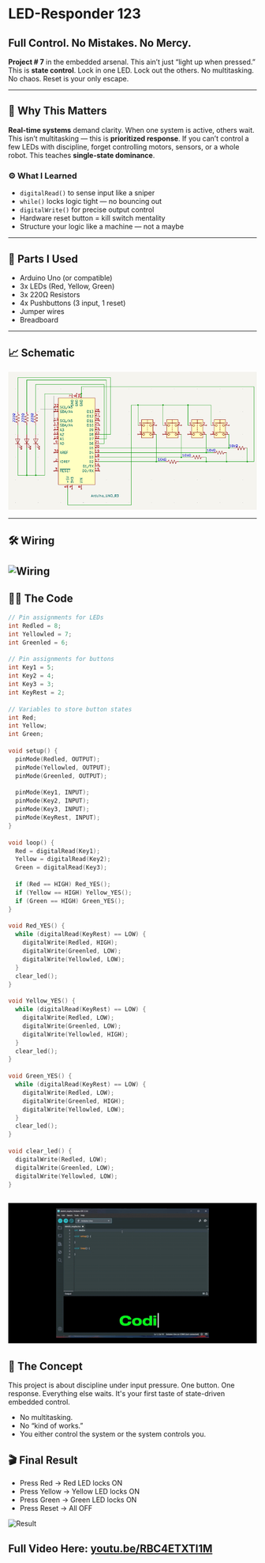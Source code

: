 # LED-Responder 123

## Full Control. No Mistakes. No Mercy.

**Project # 7** in the embedded arsenal. This ain’t just “light up when pressed.” This is **state control**. Lock in one LED. Lock out the others. No multitasking. No chaos. Reset is your only escape.

---

## 🧭 Why This Matters

**Real-time systems** demand clarity. When one system is active, others wait. This isn’t multitasking — this is **prioritized response**. If you can’t control a few LEDs with discipline, forget controlling motors, sensors, or a whole robot. This teaches **single-state dominance**.

### ⚙️ What I Learned

- `digitalRead()` to sense input like a sniper  
- `while()` locks logic tight — no bouncing out  
- `digitalWrite()` for precise output control  
- Hardware reset button = kill switch mentality  
- Structure your logic like a machine — not a maybe

---

## 🔩 Parts I Used

- Arduino Uno (or compatible)  
- 3x LEDs (Red, Yellow, Green)  
- 3x 220Ω Resistors  
- 4x Pushbuttons (3 input, 1 reset)  
- Jumper wires  
- Breadboard  

---
## 📈 Schematic

![Schematic](Schematic.png)

---

## 🛠️ Wiring

![Wiring](Wiring.gif)
---

## 👨‍💻 The Code

```cpp
// Pin assignments for LEDs
int Redled = 8;
int Yellowled = 7;
int Greenled = 6;

// Pin assignments for buttons
int Key1 = 5;
int Key2 = 4;
int Key3 = 3;
int KeyRest = 2;

// Variables to store button states
int Red;
int Yellow;
int Green;

void setup() {
  pinMode(Redled, OUTPUT);
  pinMode(Yellowled, OUTPUT);
  pinMode(Greenled, OUTPUT);

  pinMode(Key1, INPUT);
  pinMode(Key2, INPUT);
  pinMode(Key3, INPUT);
  pinMode(KeyRest, INPUT);
}

void loop() {
  Red = digitalRead(Key1);
  Yellow = digitalRead(Key2);
  Green = digitalRead(Key3);

  if (Red == HIGH) Red_YES();
  if (Yellow == HIGH) Yellow_YES();
  if (Green == HIGH) Green_YES();
}

void Red_YES() {
  while (digitalRead(KeyRest) == LOW) {
    digitalWrite(Redled, HIGH);
    digitalWrite(Greenled, LOW);
    digitalWrite(Yellowled, LOW);
  }
  clear_led();
}

void Yellow_YES() {
  while (digitalRead(KeyRest) == LOW) {
    digitalWrite(Redled, LOW);
    digitalWrite(Greenled, LOW);
    digitalWrite(Yellowled, HIGH);
  }
  clear_led();
}

void Green_YES() {
  while (digitalRead(KeyRest) == LOW) {
    digitalWrite(Redled, LOW);
    digitalWrite(Greenled, HIGH);
    digitalWrite(Yellowled, LOW);
  }
  clear_led();
}

void clear_led() {
  digitalWrite(Redled, LOW);
  digitalWrite(Greenled, LOW);
  digitalWrite(Yellowled, LOW);
}

```
![Coding](Coding.gif)
---

## 🧠 The Concept
This project is about discipline under input pressure. One button. One response. Everything else waits. It's your first taste of state-driven embedded control.

- No multitasking.
- No “kind of works.”
- You either control the system or the system controls you.

## 🎬 Final Result

- Press Red → Red LED locks ON
- Press Yellow → Yellow LED locks ON
- Press Green → Green LED locks ON
- Press Reset → All OFF

![Result](Result.gif)

## Full Video Here: [youtu.be/RBC4ETXTI1M](https://www.youtube.com/watch?v=RBC4ETXTI1M)











